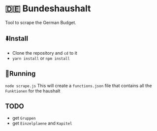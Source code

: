 # 🇩🇪 Bundeshaushalt

Tool to scrape the German Budget.


## ⬇️Install
- Clone the repository and `cd` to it
- `yarn install` or `npm install`

## 🏃Running
```node scrape.js```
This will create a `functions.json` file that contains all the `Funktionen` for the haushalt


## TODO
- get `Gruppen`
- get `Einzelplaene` and `Kapitel`


